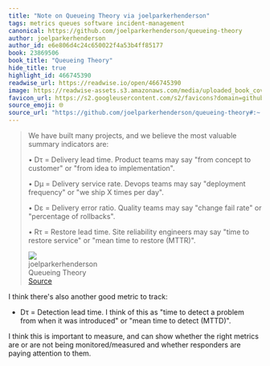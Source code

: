 ```yaml
---
title: "Note on Queueing Theory via joelparkerhenderson"
tags: metrics queues software incident-management
canonical: https://github.com/joelparkerhenderson/queueing-theory
author: joelparkerhenderson
author_id: e6e806d4c24c650022f4a53b4ff85177
book: 23869506
book_title: "Queueing Theory"
hide_title: true
highlight_id: 466745390
readwise_url: https://readwise.io/open/466745390
image: https://readwise-assets.s3.amazonaws.com/media/uploaded_book_covers/profile_265723/queueing-theory
favicon_url: https://s2.googleusercontent.com/s2/favicons?domain=github.com
source_emoji: 🌐
source_url: "https://github.com/joelparkerhenderson/queueing-theory#:~:text=We%20have%20built,to%20restore%20%28MTTR%29%22."
---
```


> We have built many projects, and we believe the most valuable summary indicators are:
> 
> • Dτ = Delivery lead time. Product teams may say "from concept to customer" or "from idea to implementation".
> 
> • Dμ = Delivery service rate. Devops teams may say "deployment frequency" or "we ship X times per day".
> 
> • Dε = Delivery error ratio. Quality teams may say "change fail rate" or "percentage of rollbacks".
> 
> • Rτ = Restore lead time. Site reliability engineers may say "time to restore service" or "mean time to restore (MTTR)".
> <div class="quoteback-footer"><div class="quoteback-avatar"><img class="mini-favicon" src="https://s2.googleusercontent.com/s2/favicons?domain=github.com"></div><div class="quoteback-metadata"><div class="metadata-inner"><span style="display:none">FROM:</span><div aria-label="joelparkerhenderson" class="quoteback-author"> joelparkerhenderson</div><div aria-label="Queueing Theory" class="quoteback-title"> Queueing Theory</div></div></div><div class="quoteback-backlink"><a target="_blank" aria-label="go to the full text of this quotation" rel="noopener" href="https://github.com/joelparkerhenderson/queueing-theory#:~:text=We%20have%20built,to%20restore%20%28MTTR%29%22." class="quoteback-arrow"> Source</a></div></div>

I think there's also another good metric to track:
- Dτ = Detection lead time. I think of this as "time to detect a problem from when it was introduced" or "mean time to detect (MTTD)".

I think this is important to measure, and can show whether the right metrics are or are not being monitored/measured and whether responders are paying attention to them.